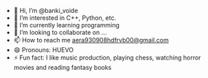 - 👋 Hi, I’m @banki_voide
- 👀 I’m interested in C++, Python, etc.
- 🌱 I’m currently learning programming
- 💞️ I’m looking to collaborate on ...
- 📫 How to reach me aera930908hdfrvb00@gmail.com
- 😄 Pronouns: HUEVO
- ⚡ Fun fact: I like music production, playing chess, watching horror movies and reading fantasy books

<!---
AbrahamDavidArellanosRivera/ADAR is a ✨ special ✨ repository because its `README.md` (this file) appears on your GitHub profile.
You can click the Preview link to take a look at your changes.
--->
